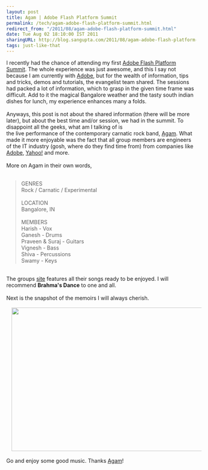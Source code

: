 ```yaml
---
layout: post
title: Agam | Adobe Flash Platform Summit
permalink: /tech/agam-adobe-flash-platform-summit.html
redirect_from: "/2011/08/agam-adobe-flash-platform-summit.html"
date: Tue Aug 02 18:10:00 IST 2011
sharingURL: http://blog.sangupta.com/2011/08/agam-adobe-flash-platform-summit.html
tags: just-like-that
---
```


<div dir="ltr" style="text-align: left;" trbidi="on">
    I recently had the chance of attending my first 
    <a href="http://www.adobesummit.com/">Adobe Flash Platform Summit</a>. The whole experience was just awesome, and this I say not because I am currently with 
    <a href="http://www.adobe.com/">Adobe</a>, but for the wealth of information, tips and tricks, demos and tutorials, the evangelist team shared. The sessions had packed a lot of information, which to grasp in the given time frame was difficult. Add to it the magical Bangalore weather and the tasty south indian dishes for lunch, my experience enhances many a folds.
    <br>
    <br>Anyways, this post is not about the shared information (there will be more later), but about the best time and/or session, we had in the summit. To disappoint all the geeks, what am I talking of is 
    <br>the live performance of the contemporary carnatic rock band, 
    <a href="http://www.agamtheband.in/">Agam</a>. What made it more enjoyable was the fact that all group members are engineers of the IT industry (gosh, where do they find time from) from companies like 
    <a href="http://www.adobe.com/">Adobe</a>, 
    <a href="http://www.yahoo.com/">Yahoo!</a> and more.
    <br>
    <br>More on Agam in their own words,
    <br>
    <br>
    <blockquote>
        GENRES
        <br>Rock / Carnatic / Experimental
        <br>
        <br>LOCATION
        <br>Bangalore, IN
        <br>
        <br>MEMBERS
        <br>Harish - Vox
        <br>Ganesh - Drums
        <br>Praveen &amp; Suraj - Guitars
        <br>Vignesh - Bass
        <br>Shiva - Percussions
        <br>Swamy - Keys
    </blockquote>
    <br>The groups 
    <a href="http://www.agamtheband.in/">site</a> features all their songs ready to be enjoyed. I will recommend 
    <b>Brahma's Dance</b> to one and all.
    <br>
    <br>Next is the snapshot of the memoirs I will always cherish.
    <br>
    <br>
    <div class="separator" style="clear: both; text-align: center;">
        <a href="http://3.bp.blogspot.com/-sS4KHhKia3g/TjfvklZLNYI/AAAAAAAAGKk/KMVsPeZllgM/s1600/IMAG0665.jpg" imageanchor="1" style="margin-left: 1em; margin-right: 1em;"><img border="0" height="380" src="http://3.bp.blogspot.com/-sS4KHhKia3g/TjfvklZLNYI/AAAAAAAAGKk/KMVsPeZllgM/s640/IMAG0665.jpg" width="640"></a>
    </div>
    <br>Go and enjoy some good music. Thanks 
    <a href="http://www.agamtheband.in/">Agam</a>!
</div>
